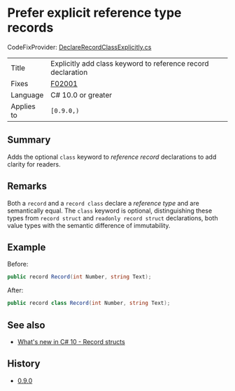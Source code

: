 # Prefer explicit reference type records

CodeFixProvider: [DeclareRecordClassExplicitly.cs](../../source/production/F0.Analyzers/CodeAnalysis/CodeFixes/DeclareRecordClassExplicitly.cs)

|            |                                                              |
|------------|--------------------------------------------------------------|
| Title      | Explicitly add class keyword to reference record declaration |
| Fixes      | [F02001][F02001]                                             |
| Language   | C# 10.0 or greater                                           |
| Applies to | `[0.9.0,)`                                                   |

## Summary

Adds the optional `class` keyword to _reference record_ declarations to add clarity for readers.

## Remarks

Both a `record` and a `record class` declare a _reference type_ and are semantically equal.
The `class` keyword is optional, distinguishing these types from `record struct` and `readonly record struct` declarations, both value types with the semantic difference of immutability.

## Example

Before:
```cs
public record Record(int Number, string Text);
```

After:
```cs
public record class Record(int Number, string Text);
```

## See also

- [What's new in C# 10 - Record structs](https://docs.microsoft.com/en-us/dotnet/csharp/whats-new/csharp-10#record-structs)

## History

- [0.9.0](../../CHANGELOG.md#v090-2022-02-04)


[F02001]: ../diagnostics/F02001.md
